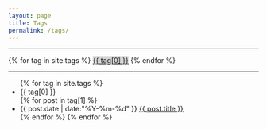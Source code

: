 ```yaml
---
layout: page
title: Tags
permalink: /tags/
---
```


<hr>
<div id='tag_cloud'>
	{% for tag in site.tags %}
	<a style="text-decoration: underline; background-color: rgb(210,210,210)" href="#{{ tag[0] }}" title="{{ tag[0] }}" rel="{{ tag[1].size }}">{{ tag[0] }}</a>
	{% endfor %}
</div>
<hr>

<ul class="listing">
	{% for tag in site.tags %}
		<li class="listing-seperator" id="{{ tag[0] }}">{{ tag[0] }}</li>
		{% for post in tag[1] %}
			<li class="listing-item">
			<time datetime="{{ post.date | date:"%Y-%m-%d" }}">{{ post.date | date:"%Y-%m-%d" }}</time>
			<a href="{{ post.url }}" title="{{ post.title }}">{{ post.title }}</a>
			</li>
		{% endfor %}
	{% endfor %}
</ul>

<script src="/js/jquery.tagcloud.js" type="text/javascript" charset="utf-8"></script> 
<script language="javascript">
	<div id="whatever">
	  <a href="/path" rel="7">peace</a>
	  <a href="/path" rel="3">unity</a>
	  <a href="/path" rel="10">love</a>
	  <a href="/path" rel="5">having fun</a>
	</div>
	$.fn.tagcloud.defaults = {
	  size: {start: 14, end: 18, unit: 'pt'},
	  color: {start: '#cde', end: '#f52'}
	};

	$(function () {
	  $('#whatever a').tagcloud();
	});
</script>